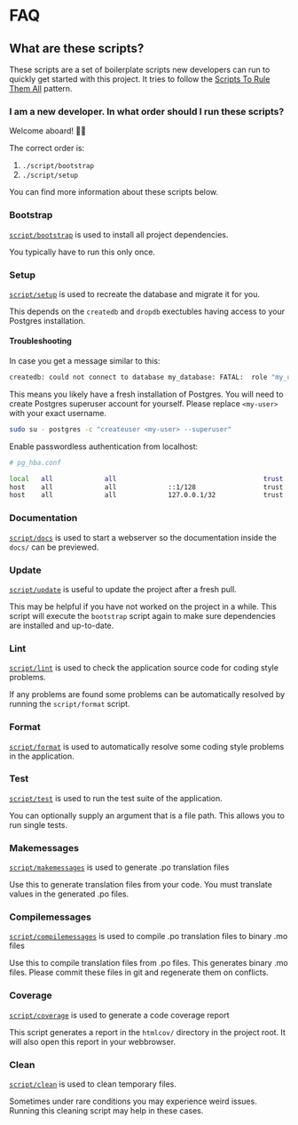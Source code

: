 # FAQ

## What are these scripts?

These scripts are a set of boilerplate scripts new developers can run to quickly get started with this project. It tries to follow the [Scripts To Rule Them All](https://github.com/github/scripts-to-rule-them-all) pattern.

### I am a new developer. In what order should I run these scripts?

Welcome aboard! 🎉🎊

The correct order is:

1. `./script/bootstrap`
2. `./script/setup`

You can find more information about these scripts below.

### <a name="bootstrap">Bootstrap</a>

[`script/bootstrap`](bootstrap) is used to install all project dependencies.

You typically have to run this only once.

### <a name="setup">Setup</a>

[`script/setup`](setup) is used to recreate the database and migrate it for you.

This depends on the `createdb` and `dropdb` exectubles having access to your Postgres installation.

#### <a name="setup-troubleshooting">Troubleshooting</a>

In case you get a message similar to this:

```sh
createdb: could not connect to database my_database: FATAL:  role "my_username" does not exist
```

This means you likely have a fresh installation of Postgres. You will need to create Postgres superuser account for yourself. Please replace `<my-user>` with your exact username.

```sh
sudo su - postgres -c "createuser <my-user> --superuser"
```

Enable passwordless authentication from localhost:
```sh
# pg_hba.conf

local   all             all                                     trust
host    all             all             ::1/128                 trust
host    all             all             127.0.0.1/32            trust

```

### <a name="docs">Documentation</a>

[`script/docs`](docs) is used to start a webserver so the documentation inside the `docs/` can be previewed.

### <a name="update">Update</a>

[`script/update`](update) is useful to update the project after a fresh pull.

This may be helpful if you have not worked on the project in a while. This script will execute the `bootstrap` script again to make sure dependencies are installed and up-to-date.

### <a name="lint">Lint</a>

[`script/lint`](lint) is used to check the application source code for coding style problems.

If any problems are found some problems can be automatically resolved by running the `script/format` script.

### <a name="format">Format</a>

[`script/format`](format) is used to automatically resolve some coding style problems in the application.

### <a name="test">Test</a>

[`script/test`](test) is used to run the test suite of the application.

You can optionally supply an argument that is a file path. This allows you to run single tests.

### <a name="makemessages">Makemessages</a>

[`script/makemessages`](makemessages) is used to generate .po translation files

Use this to generate translation files from your code. You must translate values in the generated .po files.


### <a name="compilemessages">Compilemessages</a>

[`script/compilemessages`](compilemessages) is used to compile .po translation files to binary .mo files

Use this to compile translation files from .po files. This generates binary .mo files. Please commit these files in git and regenerate them on conflicts.


### <a name="coverage">Coverage</a>

[`script/coverage`](coverage) is used to generate a code coverage report

This script generates a report in the `htmlcov/` directory in the project root. It will also open this report in your webbrowser.

### <a name="clean">Clean</a>

[`script/clean`](clean) is used to clean temporary files.

Sometimes under rare conditions you may experience weird issues. Running this cleaning script may help in these cases.
